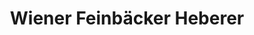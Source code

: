 ---
title: "Wiener Feinbäcker Heberer"
url: /berlin/wiener-feinbaecker-heberer-otto-schmirgal-strasse/
shop: Bäckerei
---